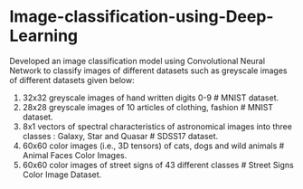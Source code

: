 # Image-classification-using-Deep-Learning
Developed an image classification model using Convolutional Neural Network to classify images of different datasets such as greyscale images of different datasets given below:

1. 32x32 greyscale images of hand written digits 0-9 # MNIST dataset.
2. 28x28 greyscale images of 10 articles of clothing, fashion # MNIST dataset.
3. 8x1 vectors of spectral characteristics of astronomical images into three classes : Galaxy, Star and Quasar # SDSS17 dataset.
4. 60x60 color images (i.e., 3D tensors) of cats, dogs and wild animals # Animal Faces Color Images.
5. 60x60 color images of street signs of 43 different classes # Street Signs Color Image Dataset.


